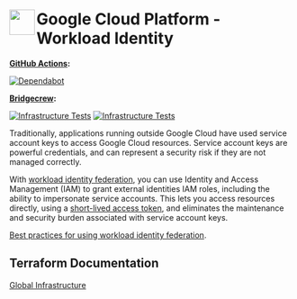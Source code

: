 # <img align="left" width="45" height="45" src="https://user-images.githubusercontent.com/1610100/196006051-0ce38983-ffc9-4d5d-bf41-1da0b5e0fd6e.png">Google Cloud Platform - Workload Identity

**[GitHub Actions](https://github.com/osinfra-io/google-cloud-workload-identity/actions):**

[![Dependabot](https://github.com/osinfra-io/google-cloud-workload-identity/actions/workflows/dependabot.yml/badge.svg)](https://github.com/osinfra-io/google-cloud-workload-identity/actions/workflows/dependabot.yml)

**[Bridgecrew](https://www.bridgecrew.cloud/projects?types=Passed&repository=osinfra-io%2Fgoogle-cloud-workload-identity&branch=main):**

[![Infrastructure Tests](https://www.bridgecrew.cloud/badges/github/osinfra-io/google-cloud-workload-identity/general)](https://www.bridgecrew.cloud/link/badge?vcs=github&fullRepo=osinfra-io%2Fgoogle-cloud-workload-identity&benchmark=INFRASTRUCTURE+SECURITY) [![Infrastructure Tests](https://www.bridgecrew.cloud/badges/github/osinfra-io/google-cloud-workload-identity/cis_gcp)](https://www.bridgecrew.cloud/link/badge?vcs=github&fullRepo=osinfra-io%2Fgoogle-cloud-workload-identity&benchmark=CIS+GCP+V1.1)

Traditionally, applications running outside Google Cloud have used service account keys to access Google Cloud resources. Service account keys are powerful credentials, and can represent a security risk if they are not managed correctly.

With [workload identity federation](https://cloud.google.com/iam/docs/workload-identity-federation), you can use Identity and Access Management (IAM) to grant external identities IAM roles, including the ability to impersonate service accounts. This lets you access resources directly, using a [short-lived access token](https://cloud.google.com/iam/docs/create-short-lived-credentials-direct), and eliminates the maintenance and security burden associated with service account keys.

[Best practices for using workload identity federation](https://cloud.google.com/iam/docs/best-practices-for-using-workload-identity-federation).

## Terraform Documentation

[Global Infrastructure](global/infra/README.md)
